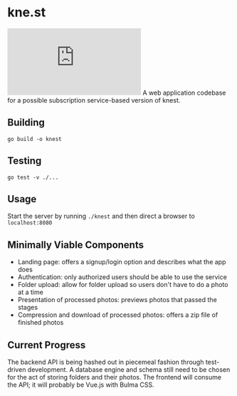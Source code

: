 # kne.st
[![Go Report Card](https://goreportcard.com/badge/github.com/adcrn/kne.st)](https://goreportcard.com/report/github.com/adcrn/kne.st)
A web application codebase for a possible subscription service-based version of knest.

## Building
`go build -o knest`

## Testing
`go test -v ./...`

## Usage
Start the server by running `./knest` and then direct a browser to
`localhost:8080`

## Minimally Viable Components
+ Landing page: offers a signup/login option and describes what the app
  does
+ Authentication: only authorized users should be able to use the service
+ Folder upload: allow for folder upload so users don't have to do a photo at a
  time
+ Presentation of processed photos: previews photos that passed the stages
+ Compression and download of processed photos: offers a zip file of finished
  photos

## Current Progress
The backend API is being hashed out in piecemeal fashion through test-driven
development. A database engine and schema still need to be chosen for
the act of storing folders and their photos. The frontend will consume the API; it will probably be Vue.js with Bulma CSS.
